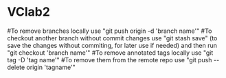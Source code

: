 # VClab2
#To remove branches locally
use "git push origin -d 'branch name'"
#To checkout another branch without commit changes
use "git stash save" (to save the changes without commiting, for later use if needed) and then run "git checkout 'branch name'"
#To remove annotated tags locally
use "git tag -D 'tag name'"
#To remove them from the remote repo
use "git push --delete origin 'tagname'"

